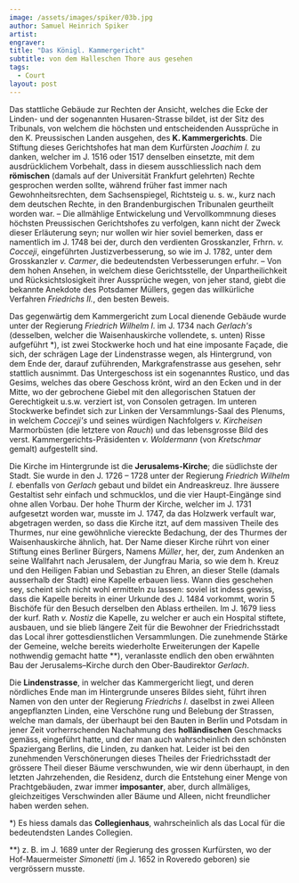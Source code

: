 ```yaml
---
image: /assets/images/spiker/03b.jpg
author: Samuel Heinrich Spiker
artist: 
engraver: 
title: "Das Königl. Kammergericht"
subtitle: von dem Halleschen Thore aus gesehen
tags:
  - Court
layout: post
---
```

Das stattliche Gebäude zur Rechten der Ansicht, welches die Ecke der Linden- und der sogenannten Husaren-Strasse bildet, ist der Sitz des Tribunals, von welchem die höchsten und entscheidenden Aussprüche in den K. Preussischen Landen ausgehen, des **K. Kammergerichts**. Die Stiftung dieses Gerichtshofes hat man dem Kurfürsten _Joachim I._ zu danken, welcher im J. 1516 oder 1517 denselben einsetzte, mit dem ausdrücklichem Vorbehalt, dass in diesem ausschliesslich nach dem **römischen** (damals auf der Universität Frankfurt gelehrten) Rechte gesprochen werden sollte, während früher fast immer nach Gewohnheitsrechten, dem Sachsenspiegel, Richtsteig u. s. w., kurz nach dem deutschen Rechte, in den Brandenburgischen Tribunalen geurtheilt worden war. – Die allmählige Entwickelung und Vervollkommnung dieses höchsten Preussischen Gerichtshofes zu verfolgen, kann nicht der Zweck dieser Erläuterung seyn; nur wollen wir hier soviel bemerken, dass er namentlich im J. 1748 bei der, durch den verdienten Grosskanzler, Frhrn. _v. Cocceji_, eingeführten Justizverbesserung, so wie im J. 1782, unter dem Grosskanzler _v. Carmer_, die bedeutendsten Verbesserungen erfuhr. – Von dem hohen Ansehen, in welchem diese Gerichtsstelle, der Unpartheilichkeit und Rücksichtslosigkeit ihrer Aussprüche wegen, von jeher stand, giebt die bekannte Anekdote des Potsdamer Müllers, gegen das willkürliche Verfahren _Friedrichs II._, den besten Beweis.

Das gegenwärtig dem Kammergericht zum Local dienende Gebäude wurde unter der Regierung _Friedrich Wilhelm I._ im J. 1734 nach _Gerlach's_ (desselben, welcher die Waisenhauskirche vollendete, s. unten) Risse aufgeführt \*), ist zwei Stockwerke hoch und hat eine imposante Façade, die sich, der schrägen Lage der Lindenstrasse wegen, als Hintergrund, von dem Ende der, darauf zuführenden, Markgrafenstrasse aus gesehen, sehr stattlich ausnimmt. Das Untergeschoss ist ein sogenanntes Rustico, und das Gesims, welches das obere Geschoss krönt, wird an den Ecken und in der Mitte, wo der gebrochene Giebel mit den allegorischen Statuen der Gerechtigkeit u.s.w. verziert ist, von Consolen getragen. Im unteren Stockwerke befindet sich zur Linken der Versammlungs-Saal des Plenums, in welchem _Cocceji's_ und seines würdigen Nachfolgers _v. Kircheisen_ Marmorbüsten (die letztere von _Rauch_) und das lebensgrosse Bild des verst. Kammergerichts-Präsidenten _v. Woldermann_ (von _Kretschmar_ gemalt) aufgestellt sind.

Die Kirche im Hintergrunde ist die **Jerusalems-Kirche**; die südlichste der Stadt. Sie wurde in den J. 1726 – 1728 unter der Regierung _Friedrich Wilhelm I._ ebenfalls von _Gerlach_ gebaut und bildet ein Andreaskreuz. Ihre äussere Gestaltist sehr einfach und schmucklos, und die vier Haupt-Eingänge sind ohne allen Vorbau. Der hohe Thurm der Kirche, welcher im J. 1731 aufgesetzt worden war, musste im J. 1747, da das Holzwerk verfault war, abgetragen werden, so dass die Kirche itzt, auf dem massiven Theile des Thurmes, nur eine gewöhnliche viereckte Bedachung, der des Thurmes der Waisenhauskirche ähnlich, hat. Der Name dieser Kirche rührt von einer Stiftung eines Berliner Bürgers, Namens _Müller_, her, der, zum Andenken an seine Wallfahrt nach Jerusalem, der Jungfrau Maria, so wie dem h. Kreuz und den Heiligen Fabian und Sebastian zu Ehren, an dieser Stelle (damals ausserhalb der Stadt) eine Kapelle erbauen liess. Wann dies geschehen sey, scheint sich nicht wohl ermitteln zu lassen: soviel ist indess gewiss, dass die Kapelle bereits in einer Urkunde des J. 1484 vorkommt, worin 5 Bischöfe für den Besuch derselben den Ablass ertheilen. Im J. 1679 liess der kurf. Rath _v. Nostiz_ die Kapelle, zu welcher er auch ein Hospital stiftete, ausbauen, und sie blieb längere Zeit für die Bewohner der Friedrichsstadt das Local ihrer gottesdienstlichen Versammlungen. Die zunehmende Stärke der Gemeine, welche bereits wiederholte Erweiterungen der Kapelle nothwendig gemacht hatte \*\*), veranlasste endlich den oben erwähnten Bau der Jerusalems–Kirche durch den Ober-Baudirektor _Gerlach_.

Die **Lindenstrasse**, in welcher das Kammergericht liegt, und deren nördliches Ende man im Hintergrunde unseres Bildes sieht, führt ihren Namen von den unter der Regierung _Friedrichs I._ daselbst in zwei Alleen angepflanzten Linden, eine Verschöne rung und Belebung der Strassen, welche man damals, der überhaupt bei den Bauten in Berlin und Potsdam in jener Zeit vorherrschenden Nachahmung des **holländischen** Geschmacks gemäss, eingeführt hatte, und der man auch wahrscheinlich den schönsten Spaziergang Berlins, die Linden, zu danken hat. Leider ist bei den zunehmenden Verschönerungen dieses Theiles der Friedrichsstadt der grössere Theil dieser Bäume verschwunden, wie wir denn überhaupt, in den letzten Jahrzehenden, die Residenz, durch die Entstehung einer Menge von Prachtgebäuden, zwar immer **imposanter**, aber, durch allmäliges, gleichzeitiges Verschwinden aller Bäume und Alleen, nicht freundlicher haben werden sehen.

\*) Es hiess damals das **Collegienhaus**, wahrscheinlich als das Local für die bedeutendsten Landes Collegien.

\*\*) z. B. im J. 1689 unter der Regierung des grossen Kurfürsten, wo der Hof-Mauermeister _Simonetti_ (im J. 1652 in Roveredo geboren) sie vergrössern musste.